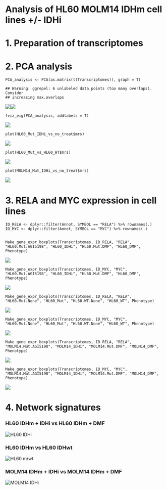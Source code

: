 # Analysis of HL60 MOLM14 IDHm cell lines +/- IDHi

# 1. Preparation of transcriptomes

# 2. PCA analysis

    PCA_analysis <- PCA(as.matrix(t(Transcriptomes)), graph = T)

    ## Warning: ggrepel: 6 unlabeled data points (too many overlaps). Consider
    ## increasing max.overlaps

![](HL60_MOLM14_RNAseq_analysis_files/figure-markdown_strict/unnamed-chunk-1-1.png)![](HL60_MOLM14_RNAseq_analysis_files/figure-markdown_strict/unnamed-chunk-1-2.png)

    fviz_eig(PCA_analysis, addlabels = T)

![](HL60_MOLM14_RNAseq_analysis_files/figure-markdown_strict/unnamed-chunk-1-3.png)

    plot(HL60_Mut_IDHi_vs_no_treat$mrs)

![](HL60_MOLM14_RNAseq_analysis_files/figure-markdown_strict/Do%20TF%20plot-1.png)

    plot(HL60_Mut_vs_HL60_WT$mrs)

![](HL60_MOLM14_RNAseq_analysis_files/figure-markdown_strict/Do%20TF%20plot-2.png)

    plot(MOLM14_Mut_IDHi_vs_no_treat$mrs)

![](HL60_MOLM14_RNAseq_analysis_files/figure-markdown_strict/Do%20TF%20plot-3.png)

# 3. RELA and MYC expression in cell lines

    ID_RELA <- dplyr::filter(Annot, SYMBOL == "RELA") %>% rownames(.)
    ID_MYC <- dplyr::filter(Annot, SYMBOL == "MYC") %>% rownames(.)


    Make_gene_expr_boxplots(Transcriptomes, ID_RELA, "RELA", "HL60.Mut.AGI5198", "HL60_IDHi", "HL60.Mut.DMF", "HL60_DMF", Phenotype)

![](HL60_MOLM14_RNAseq_analysis_files/figure-markdown_strict/Making%20box%20plot%20of%20Expression-1.png)

    Make_gene_expr_boxplots(Transcriptomes, ID_MYC, "MYC", "HL60.Mut.AGI5198", "HL60_IDHi", "HL60.Mut.DMF", "HL60_DMF", Phenotype)

![](HL60_MOLM14_RNAseq_analysis_files/figure-markdown_strict/Making%20box%20plot%20of%20Expression-2.png)

    Make_gene_expr_boxplots(Transcriptomes, ID_RELA, "RELA", "HL60.Mut.None", "HL60_Mut", "HL60.WT.None", "HL60_WT", Phenotype)

![](HL60_MOLM14_RNAseq_analysis_files/figure-markdown_strict/Making%20box%20plot%20of%20Expression-3.png)

    Make_gene_expr_boxplots(Transcriptomes, ID_MYC, "MYC", "HL60.Mut.None", "HL60_Mut", "HL60.WT.None", "HL60_WT", Phenotype)

![](HL60_MOLM14_RNAseq_analysis_files/figure-markdown_strict/Making%20box%20plot%20of%20Expression-4.png)

    Make_gene_expr_boxplots(Transcriptomes, ID_RELA, "RELA", "MOLM14.Mut.AGI5198", "MOLM14_IDHi", "MOLM14.Mut.DMF", "MOLM14_DMF", Phenotype)

![](HL60_MOLM14_RNAseq_analysis_files/figure-markdown_strict/Making%20box%20plot%20of%20Expression-5.png)

    Make_gene_expr_boxplots(Transcriptomes, ID_MYC, "MYC", "MOLM14.Mut.AGI5198", "MOLM14_IDHi", "MOLM14.Mut.DMF", "MOLM14_DMF", Phenotype)

![](HL60_MOLM14_RNAseq_analysis_files/figure-markdown_strict/Making%20box%20plot%20of%20Expression-6.png)

# 4. Network signatures

### HL60 IDHm + IDHi vs HL60 IDHm + DMF
![HL60 IDHi](Pictures/HL60_IDHi.png)

### HL60 IDHm vs HL60 IDHwt
![HL60 m/wt](Pictures/HL60_Mut.png)

### MOLM14 IDHm + IDHi vs MOLM14 IDHm + DMF
![MOLM14 IDHi](Pictures/MOLM14_IDHi.png)
